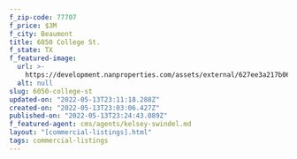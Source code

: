 ```yaml
---
f_zip-code: 77707
f_price: $3M
f_city: Beaumont
title: 6050 College St.
f_state: TX
f_featured-image:
  url: >-
    https://development.nanproperties.com/assets/external/627ee3a217b06f54a959bd1f_6050-college-st-beaumont-tx-001_property-front-entrance-1-highdefinition.jpeg
  alt: null
slug: 6050-college-st
updated-on: "2022-05-13T23:11:18.288Z"
created-on: "2022-05-13T23:03:06.427Z"
published-on: "2022-05-13T23:24:43.089Z"
f_featured-agent: cms/agents/kelsey-swindel.md
layout: "[commercial-listings].html"
tags: commercial-listings
---
```

